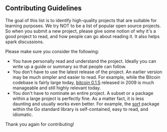 Contributing Guidelines
---
The goal of this list is to identify high-quality projects that are suitable for learning purposes. We try NOT to be a list of popular open source projects. So when you submit a new project, please give some notion of why it's a good project to read, and how people can go about reading it. It also helps spark discussions.

Please make sure you consider the following:
- You have personally read and understand the project. Ideally you can write up a guide or summary so that people can follow.
- You don't have to use the latest release of the project. An earlier version may be much simpler and easier to read. For example, while the Bitcoin codebase is fairly large today, [bitcoin 0.1.5](https://github.com/bitcoin/bitcoin/releases/tag/v0.1.5) released in 2009 is much manageable and still highly relevant today.
- You don't have to nominate an entire project. A subset or a package within a large project is perfectly fine. As a matter fact, it is less daunting and usually works even better. For example, the [sort](https://github.com/golang/go/tree/master/src/sort) package within the Go standard library is self-contained, easy to read, and idiomatic.

Thank you again for contributing!
